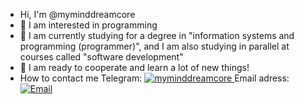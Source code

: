 - Hi, I'm @myminddreamcore
- 👀 I am interested in programming 
- 🌱 I am currently studying for a degree in "information systems and programming (programmer)", and I am also studying in parallel at courses called "software development"
- 💞️ I am ready to cooperate and learn a lot of new things!
- How to contact me Telegram: <a href="https://t.me/myminddreamcore" target="_blank">
  <img src="https://img.shields.io/badge/myminddreamcore-red" alt="myminddreamcore">
</a> Email adress: <a href="mailto:bashlykovadaria@mail.ru">
  <img src="https://img.shields.io/badge/Email-bashlykovadaria@mail.ru-pink" alt="Email">
</a>

<!---
myminddreamcore/myminddreamcore is a ✨ special ✨ repository because its `README.md` (this file) appears on your GitHub profile.
You can click the Preview link to take a look at your changes.
--->

